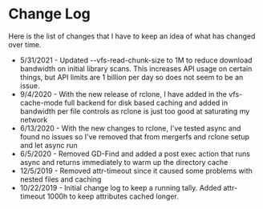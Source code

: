 # Change Log

Here is the list of changes that I have to keep an idea of what has changed over time.

* 5/31/2021 - Updated --vfs-read-chunk-size to 1M to reduce download bandwidth on initial library scans. This increases API usage on certain things, but API limits are 1 billion per day so does not seem to be an issue.
* 9/4/2020 - With the new release of rclone, I have added in the vfs-cache-mode full backend for disk based caching and added in bandwidth per file controls as rclone is just too good at saturating my network
* 6/13/2020   - With the new changes to rclone, I've tested async and found no issues so I've removed that from mergerfs and rclone setup and let async run
* 6/5/2020    - Removed GD-Find and added a post exec action that runs async and returns immediately to warm up the directory cache
* 12/5/2019   - Removed attr-timeout since it caused some problems with nested files and caching
* 10/22/2019  - Initial change log to keep a running tally. Added attr-timeout 1000h to keep attributes cached longer.
